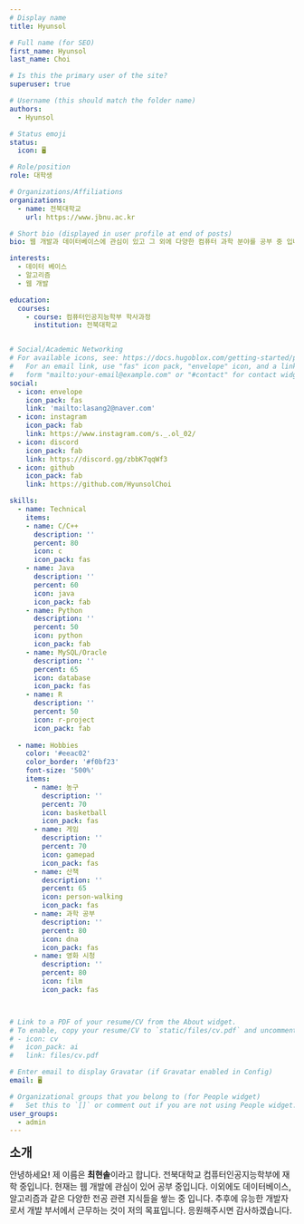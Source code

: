 ```yaml
---
# Display name
title: Hyunsol

# Full name (for SEO)
first_name: Hyunsol
last_name: Choi

# Is this the primary user of the site?
superuser: true

# Username (this should match the folder name)
authors:
  - Hyunsol

# Status emoji
status:
  icon: 🖥️

# Role/position
role: 대학생

# Organizations/Affiliations
organizations:
  - name: 전북대학교
    url: https://www.jbnu.ac.kr

# Short bio (displayed in user profile at end of posts)
bio: 웹 개발과 데이터베이스에 관심이 있고 그 외에 다양한 컴퓨터 과학 분야를 공부 중 입니다.

interests:
  - 데이터 베이스
  - 알고리즘
  - 웹 개발

education:
  courses:
    - course: 컴퓨터인공지능학부 학사과정
      institution: 전북대학교


# Social/Academic Networking
# For available icons, see: https://docs.hugoblox.com/getting-started/page-builder/#icons
#   For an email link, use "fas" icon pack, "envelope" icon, and a link in the
#   form "mailto:your-email@example.com" or "#contact" for contact widget.
social:
  - icon: envelope
    icon_pack: fas
    link: 'mailto:lasang2@naver.com'
  - icon: instagram
    icon_pack: fab
    link: https://www.instagram.com/s._.ol_02/
  - icon: discord
    icon_pack: fab
    link: https://discord.gg/zbbK7qqWf3
  - icon: github
    icon_pack: fab
    link: https://github.com/HyunsolChoi

skills:
  - name: Technical
    items:
    - name: C/C++
      description: ''
      percent: 80
      icon: c
      icon_pack: fas
    - name: Java
      description: ''
      percent: 60
      icon: java
      icon_pack: fab
    - name: Python
      description: ''
      percent: 50
      icon: python
      icon_pack: fab
    - name: MySQL/Oracle
      description: ''
      percent: 65
      icon: database
      icon_pack: fas
    - name: R
      description: ''
      percent: 50
      icon: r-project
      icon_pack: fab
    
  - name: Hobbies
    color: '#eeac02'
    color_border: '#f0bf23'
    font-size: '500%'
    items:
      - name: 농구
        description: ''
        percent: 70
        icon: basketball
        icon_pack: fas
      - name: 게임
        description: ''
        percent: 70
        icon: gamepad
        icon_pack: fas
      - name: 산책
        description: ''
        percent: 65
        icon: person-walking
        icon_pack: fas
      - name: 과학 공부
        description: ''
        percent: 80
        icon: dna
        icon_pack: fas
      - name: 영화 시청
        description: ''
        percent: 80
        icon: film
        icon_pack: fas



# Link to a PDF of your resume/CV from the About widget.
# To enable, copy your resume/CV to `static/files/cv.pdf` and uncomment the lines below.
# - icon: cv
#   icon_pack: ai
#   link: files/cv.pdf

# Enter email to display Gravatar (if Gravatar enabled in Config)
email: 🖥️

# Organizational groups that you belong to (for People widget)
#   Set this to `[]` or comment out if you are not using People widget.
user_groups:
  - admin
---
```

<span style="font-size: 155%; font-weight: 800;">소개</span>

<span style="font-size: 105%; font-weight: 500;">
안녕하세요! 제 이름은 <strong>최현솔</strong>이라고 합니다. 전북대학교 컴퓨터인공지능학부에 재학 중입니다. 현재는 웹 개발에 관심이 있어 공부 중입니다. 이외에도 데이터베이스, 알고리즘과 같은 다양한 전공 관련 지식들을 쌓는 중 입니다. 추후에 유능한 개발자로서 개발 부서에서 근무하는 것이 저의 목표입니다. 응원해주시면 감사하겠습니다. 
</span>